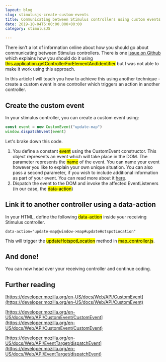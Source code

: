 ```yaml
---
layout: blog
slug: stimulusjs-create-custom-events
title: Communicating between Stimulus controllers using custom events
date: 2019-10-04T6:00:00.000+00:00
category: stimulusJS

---
```


There isn't a lot of information online about how you should go about communicating between Stimulus controllers. There is one <a href="https://github.com/stimulusjs/stimulus/issues/35" target="_blank">issue on Github</a> which explains how you should do it using <mark>this.application.getControllerForElementAndIdentifier</mark> but I was not able to make it work using this approach.

In this article I will teach you how to achieve this using another technique - create a custom event in one controller which triggers an action in another controller.

## Create the custom event

In your stimulus controller, you can create a custom event using:

```js
const event = new CustomEvent("update-map")
window.dispatchEvent(event)
```

Let's brake down this code.

1. You define a constant <mark>event</mark> using the CustomEvent constructor. This object represents an event which will take place in the DOM. The parameter represents the <mark>name</mark> of the event. You can name your event however you like to explain your own unique situation. You can also pass a second parameter, if you wish to include additional information as part of your event. You can read more about it <a href="https://developer.mozilla.org/en-US/docs/Web/API/CustomEvent/CustomEvent#Syntax" target="_blank">here</a>.
3. Dispatch the event to the DOM and invoke the affected EventListeners (in our case, the <mark>data-action</mark>)

## Link it to another controller using a data-action

In your HTML, define the following <mark>data-action</mark> inside your receiving Stimulus controller.

```erb
data-action="update-map@window->map#updateHotspotLocation"
```

This will trigger the <mark>updateHotspotLocation</mark> method in <mark>map_controller.js</mark>.

## And done!

You can now head over your receiving controller and continue coding.

## Further reading

[https://developer.mozilla.org/en-US/docs/Web/API/CustomEvent](https://developer.mozilla.org/en-US/docs/Web/API/CustomEvent)

[https://developer.mozilla.org/en-US/docs/Web/API/CustomEvent/CustomEvent](https://developer.mozilla.org/en-US/docs/Web/API/CustomEvent/CustomEvent)

[https://developer.mozilla.org/en-US/docs/Web/API/EventTarget/dispatchEvent](https://developer.mozilla.org/en-US/docs/Web/API/EventTarget/dispatchEvent)
